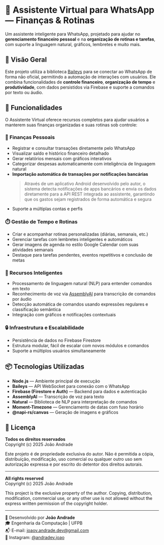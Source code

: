 # 🤖 Assistente Virtual para WhatsApp — Finanças & Rotinas

Um assistente inteligente para WhatsApp, projetado para ajudar no **gerenciamento financeiro pessoal** e na **organização de rotinas e tarefas**, com suporte a linguagem natural, gráficos, lembretes e muito mais.

## 📌 Visão Geral

Este projeto utiliza a biblioteca [Baileys](https://github.com/WhiskeySockets/Baileys) para se conectar ao WhatsApp de forma não oficial, permitindo a automação de interações com usuários. Ele combina funcionalidades de **controle financeiro**, **organização de tempo** e **produtividade**, com dados persistidos via Firebase e suporte a comandos por texto ou áudio.

## 🔧 Funcionalidades

O Assistente Virtual oferece recursos completos para ajudar usuários a manterem suas finanças organizadas e suas rotinas sob controle:

### 💸 Finanças Pessoais

- Registrar e consultar transações diretamente pelo WhatsApp
- Visualizar saldo e histórico financeiro detalhado
- Gerar relatórios mensais com gráficos interativos
- Categorizar despesas automaticamente com inteligência de linguagem natural
- **Importação automática de transações por notificações bancárias**
  > Através de um aplicativo Android desenvolvido pelo autor, o sistema detecta notificações de apps bancários e envia os dados diretamente para a API REST integrada ao assistente, garantindo que os gastos sejam registrados de forma automática e segura
- Suporte a múltiplas contas e perfis

### ⏱️ Gestão de Tempo e Rotinas

- Criar e acompanhar rotinas personalizadas (diárias, semanais, etc.)
- Gerenciar tarefas com lembretes inteligentes e automáticos
- Gerar imagens de agenda no estilo Google Calendar com suas atividades semanais
- Destaque para tarefas pendentes, eventos repetitivos e conclusão de metas

### 🧠 Recursos Inteligentes

- Processamento de linguagem natural (NLP) para entender comandos em texto
- Reconhecimento de voz via [AssemblyAI](https://www.assemblyai.com/) para transcrição de comandos por áudio
- Detecção automática de comandos usando expressões regulares e classificação semântica
- Integração com gráficos e notificações contextuais

### 🔒 Infraestrutura e Escalabilidade

- Persistência de dados no Firebase Firestore
- Estrutura modular, fácil de escalar com novos módulos e comandos
- Suporte a múltiplos usuários simultaneamente

## 📦 Tecnologias Utilizadas

- **Node.js** — Ambiente principal de execução
- **Baileys** — API WebSocket para conexão com o WhatsApp
- **Firebase (Firestore e Auth)** — Backend para dados e autenticação
- **AssemblyAI** — Transcrição de voz para texto
- **Natural** — Biblioteca de NLP para interpretação de comandos
- **Moment-Timezone** — Gerenciamento de datas com fuso horário
- **@napi-rs/canvas** — Geração de imagens e gráficos

## 📄 Licença

**Todos os direitos reservados**  
Copyright (c) 2025 João Andrade

Este projeto é de propriedade exclusiva do autor. Não é permitida a cópia, distribuição, modificação, uso comercial ou qualquer outro uso sem autorização expressa e por escrito do detentor dos direitos autorais.

---

**All rights reserved**  
Copyright (c) 2025 João Andrade

This project is the exclusive property of the author. Copying, distribution, modification, commercial use, or any other use is not allowed without the express written permission of the copyright holder.

---

👤 Desenvolvido por **João Andrade**  
🎓 Engenharia da Computação | UFPB  
📬 E-mail: [joaov.andrade.dev@gmail.com](mailto:joaov.andrade.dev@gmail.com)  
📸 Instagram: [@andradev.joao](https://instagram.com/andradev.joao)
